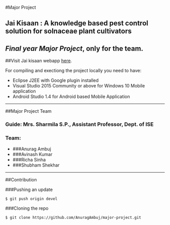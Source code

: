 #Major Project
## Jai Kisaan : A knowledge based pest control solution for solnaceae plant cultivators
## ***Final year Major Project***, only for the team.
##Visit Jai kisaan webapp [here](http://jaikisaan-mproject.appspot.com).

For compiling and exectiong the project locally you need to have:
+ Eclipse J2EE with Google plugin installed
+ Visual Studio 2015 Community or above for Windows 10 Mobile application
+ Android Studio 1.4 for Android based Mobile Application
_____

##Major Project Team
### **Guide**: Mrs. Sharmila S.P., Assistant Professor, Dept. of ISE
### **Team**:
+ ###Anurag Ambuj
+ ###Avinash Kumar
+ ###Richa Sinha
+ ###Shubham Shekhar

_____

##Contribution

###Pushing an update

```
$ git push origin devel

```
###Cloning the repo

```
$ git clone https://github.com/AnuragAmbuj/major-project.git

```




